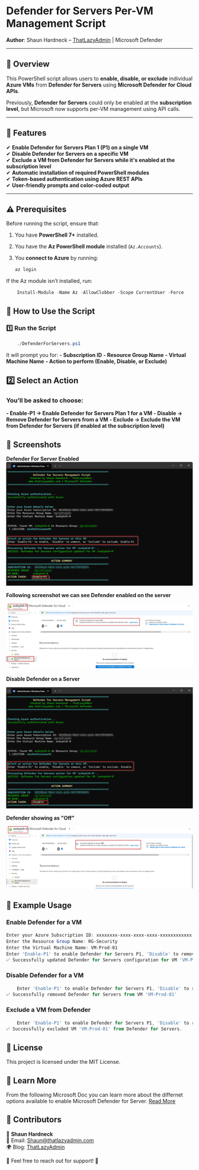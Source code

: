 # Defender for Servers Per-VM Management Script

**Author**: Shaun Hardneck – [ThatLazyAdmin](https://www.thatlazyadmin.com) | Microsoft Defender 

---

## 📌 Overview

This PowerShell script allows users to **enable, disable, or exclude** individual **Azure VMs** from **Defender for Servers** using **Microsoft Defender for Cloud APIs**.

Previously, **Defender for Servers** could only be enabled at the **subscription level**, but Microsoft now supports per-VM management using API calls.

---

## 🚀 Features

✔ **Enable Defender for Servers Plan 1 (P1) on a single VM**  
✔ **Disable Defender for Servers on a specific VM**  
✔ **Exclude a VM from Defender for Servers while it's enabled at the subscription level**  
✔ **Automatic installation of required PowerShell modules**  
✔ **Token-based authentication using Azure REST APIs**  
✔ **User-friendly prompts and color-coded output**  

---

## ⚠ Prerequisites

Before running the script, ensure that:

1. You have **PowerShell 7+** installed.
2. You have the **Az PowerShell module** installed (`Az.Accounts`).
3. You **connect to Azure** by running:

   ```powershell
   az login
    ```
If the Az module isn’t installed, run:

```powershell
    Install-Module -Name Az -AllowClobber -Scope CurrentUser -Force
```

## 📌 How to Use the Script
### 1️⃣ Run the Script

```powershell
    ./DefenderForServers.ps1
```

It will prompt you for:
 **- Subscription ID**
 **- Resource Group Name**
 **- Virtual Machine Name**
 **- Action to perform (Enable, Disable, or Exclude)**

## 2️⃣ Select an Action
### You’ll be asked to choose:
**- Enable-P1 → Enable Defender for Servers Plan 1 for a VM**
**- Disable → Remove Defender for Servers from a VM**
**- Exclude → Exclude the VM from Defender for Servers (if enabled at the subscription level)**

## 📸 Screenshots

**Defender For Server Enabled**
![alt text](https://github.com/thatlazyadmin/DeathStarScriptHub/blob/main/Defender-For-Cloud/DefenderForServerIndividualEnablement/Enable-DefenderServerP1-01.png)

**Following screenshot we can see Defender enabled on the server**

![alt text](https://github.com/thatlazyadmin/DeathStarScriptHub/blob/main/Defender-For-Cloud/DefenderForServerIndividualEnablement/Enable-DefenderServerP1-02.png)

**Disable Defender on a Server**

![alt text](https://github.com/thatlazyadmin/DeathStarScriptHub/blob/main/Defender-For-Cloud/DefenderForServerIndividualEnablement/disable-DefenderforServerPerServer-01.png)

**Defender showing as "Off"**

![alt text](https://github.com/thatlazyadmin/DeathStarScriptHub/blob/main/Defender-For-Cloud/DefenderForServerIndividualEnablement/DefenderServer-Disabled-02.png)

## 📌 Example Usage
### Enable Defender for a VM

```powershell
Enter your Azure Subscription ID: xxxxxxxx-xxxx-xxxx-xxxx-xxxxxxxxxxxx
Enter the Resource Group Name: RG-Security
Enter the Virtual Machine Name: VM-Prod-01
Enter 'Enable-P1' to enable Defender for Servers P1, 'Disable' to remove Defender protection, or 'Exclude' to exclude this VM if Defender is set at the subscription level: Enable-P1
✅ Successfully updated Defender for Servers configuration for VM 'VM-Prod-01'
```

### Disable Defender for a VM

```powershell
    Enter 'Enable-P1' to enable Defender for Servers P1, 'Disable' to remove Defender protection, or 'Exclude' to exclude this VM if Defender is set at the subscription level: Disable
✅ Successfully removed Defender for Servers from VM 'VM-Prod-01'
```

### Exclude a VM from Defender

```powershell
    Enter 'Enable-P1' to enable Defender for Servers P1, 'Disable' to remove Defender protection, or 'Exclude' to exclude this VM if Defender is set at the subscription level: Exclude
✅ Successfully excluded VM 'VM-Prod-01' from Defender for Servers.
```

## 📜 License

This project is licensed under the MIT License.

## 📜 Learn More

From the following Microsoft Doc you can learn more about the differnet options available to enable Microsoft Defender for Server.
[Read More](https://learn.microsoft.com/en-us/azure/defender-for-cloud/plan-defender-for-servers-select-plan)

## 📌 Contributors

👤 **Shaun Hardneck**  
📧 Email: [Shaun@thatlazyadmin.com](mailto:Shaun@thatlazyadmin.com)  
🌍 Blog: [ThatLazyAdmin](https://www.thatlazyadmin.com)  

🔗 Feel free to reach out for support! 🚀

